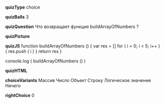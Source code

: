 ____quizType____
choice

____quizBalls____
3

____quizQuestion____
Что возвращает функция buildArrayOfNumbers ?

____quizPicture____


____quizJS____
function buildArrayOfNumbers () {
    var res = []
    for ( i = 0;   i < 5;   i++ ) {
        res.push ( i )
    }
    return res
}

console.log (
    buildArrayOfNumbers ()
)


____quizHTML____



____choiceVariants____
Массив
Число
Объект
Строку
Логическое значение
Ничего


____rightChoice____
0
